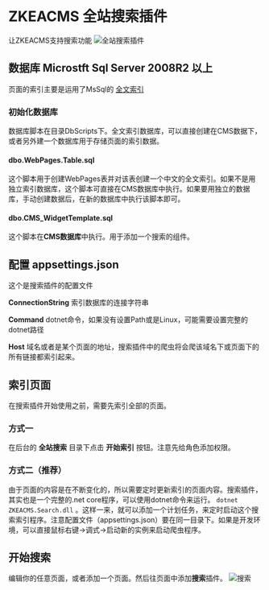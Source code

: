 ﻿# ZKEACMS 全站搜索插件
让ZKEACMS支持搜索功能
![全站搜索插件](https://user-images.githubusercontent.com/6006218/30117859-0fbf8ca6-9354-11e7-89b0-5e6fbc002a99.png)
## 数据库 Microstft Sql Server 2008R2 以上
页面的索引主要是运用了MsSql的
[全文索引](https://docs.microsoft.com/zh-cn/sql/relational-databases/search/full-text-search)
### 初始化数据库
数据库脚本在目录DbScripts下。全文索引数据库，可以直接创建在CMS数据下，或者另外建一个数据库用于存储页面的索引数据。
#### dbo.WebPages.Table.sql
这个脚本用于创建WebPages表并对该表创建一个中文的全文索引。如果不是用独立索引数据库，这个脚本可直接在CMS数据库中执行。如果要用独立的数据库，手动创建数据后，在新的数据库中执行该脚本即可。
#### dbo.CMS_WidgetTemplate.sql
这个脚本在**CMS数据库**中执行。用于添加一个搜索的组件。
## 配置 appsettings.json
这个是搜索插件的配置文件

**ConnectionString** 
索引数据库的连接字符串

**Command** 
dotnet命令，如果没有设置Path或是Linux，可能需要设置完整的dotnet路径

**Host**
域名或者是某个页面的地址，搜索插件中的爬虫将会爬该域名下或页面下的所有链接都索引起来。
## 索引页面
在搜索插件开始使用之前，需要先索引全部的页面。
### 方式一
在后台的 **全站搜索** 目录下点击 **开始索引** 按钮。注意先给角色添加权限。
### 方式二（推荐）
由于页面的内容是在不断变化的，所以需要定时更新索引的页面内容。搜索插件，其实也是一个完整的.net core程序，可以使用dotnet命令来运行。
`dotnet ZKEACMS.Search.dll`
。这样一来，就可以添加一个计划任务，来定时启动这个搜索索引程序。注意配置文件（appsettings.json）要在同一目录下。如果是开发环境，可以直接鼠标右键->调式->启动新的实例来启动爬虫程序。
## 开始搜索
编辑你的任意页面，或者添加一个页面。然后往页面中添加**搜索**插件。
![搜索](https://raw.githubusercontent.com/SeriaWei/ZKEACMS.Core/search/src/ZKEACMS.Search/Content/Image/Widget.Search.png)
